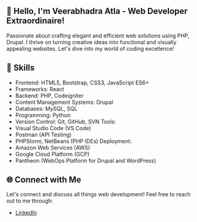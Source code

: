 
## 👋 Hello, I'm Veerabhadra Atla - Web Developer Extraordinaire!
Passionate about crafting elegant and efficient web solutions using PHP, Drupal. I thrive on turning creative ideas into functional and visually appealing websites. Let's dive into my world of coding excellence!

## 💼 Skills
- Frontend: HTML5, Bootstrap, CSS3, JavaScript ES6+
- Frameworks: React
- Backend: PHP, Codeigniter
- Content Management Systems: Drupal
- Databases: MySQL, SQL
- Programming: Python
- Version Control: Git, GitHub, SVN
Tools: 
- Visual Studio Code (VS Code)
- Postman (API Testing)
- PHPStorm, NetBeans (PHP IDEs)
Deployment: 
- Amazon Web Services (AWS)
- Google Cloud Platform (GCP)
- Pantheon (WebOps Platform for Drupal and WordPress)

## 🌐 Connect with Me

Let's connect and discuss all things web development! Feel free to reach out to me through:

- [LinkedIn](https://www.linkedin.com/in/veera-bhadra-071151267)


